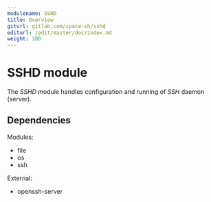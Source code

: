 ```yaml
---
modulename: SSHD
title: Overview
giturl: gitlab.com/space-sh/sshd
editurl: /edit/master/doc/index.md
weight: 100
---
```

# SSHD module

The _SSHD_ module handles configuration and running of _SSH_ daemon (server).


## Dependencies

Modules:  
+ file  
+ os  
+ ssh  

External:  
+ openssh-server  
